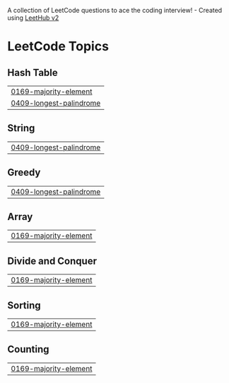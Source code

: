 A collection of LeetCode questions to ace the coding interview! - Created using [LeetHub v2](https://github.com/arunbhardwaj/LeetHub-2.0)
<!---LeetCode Topics Start-->
# LeetCode Topics
## Hash Table
|  |
| ------- |
| [0169-majority-element](https://github.com/KrishNalam/LeetCode/tree/master/0169-majority-element) |
| [0409-longest-palindrome](https://github.com/KrishNalam/LeetCode/tree/master/0409-longest-palindrome) |
## String
|  |
| ------- |
| [0409-longest-palindrome](https://github.com/KrishNalam/LeetCode/tree/master/0409-longest-palindrome) |
## Greedy
|  |
| ------- |
| [0409-longest-palindrome](https://github.com/KrishNalam/LeetCode/tree/master/0409-longest-palindrome) |
## Array
|  |
| ------- |
| [0169-majority-element](https://github.com/KrishNalam/LeetCode/tree/master/0169-majority-element) |
## Divide and Conquer
|  |
| ------- |
| [0169-majority-element](https://github.com/KrishNalam/LeetCode/tree/master/0169-majority-element) |
## Sorting
|  |
| ------- |
| [0169-majority-element](https://github.com/KrishNalam/LeetCode/tree/master/0169-majority-element) |
## Counting
|  |
| ------- |
| [0169-majority-element](https://github.com/KrishNalam/LeetCode/tree/master/0169-majority-element) |
<!---LeetCode Topics End-->
